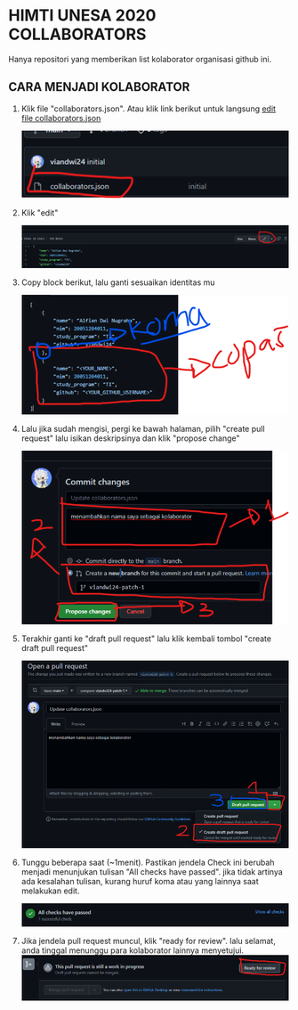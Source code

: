 # HIMTI UNESA 2020 COLLABORATORS

Hanya repositori yang memberikan list kolaborator organisasi github ini.

## CARA MENJADI KOLABORATOR

1. Klik file "collaborators.json". Atau klik link berikut untuk langsung [edit file collaborators.json](https://github.com/himtiunesa2020/collaborators/edit/main/collaborators.json)

   ![](assets/1.png)
2. Klik "edit"

   ![](assets/2.png)
3. Copy block berikut, lalu ganti sesuaikan identitas mu

   ![](assets/3.png)
4. Lalu jika sudah mengisi, pergi ke bawah halaman, pilih "create pull request" lalu isikan deskripsinya dan klik "propose change"

   ![](assets/4.png)
5. Terakhir ganti ke "draft pull request" lalu klik kembali tombol "create draft pull request"

   ![](assets/5.png)
6. Tunggu beberapa saat (~1menit). Pastikan jendela Check ini berubah menjadi menunjukan tulisan "All checks have passed". jika tidak artinya ada kesalahan tulisan, kurang huruf koma atau yang lainnya saat melakukan edit.

   ![](assets/6.png)
7. Jika jendela pull request muncul, klik "ready for review". lalu selamat, anda tinggal menunggu para kolaborator lainnya menyetujui.
   ![](assets/7.png)
